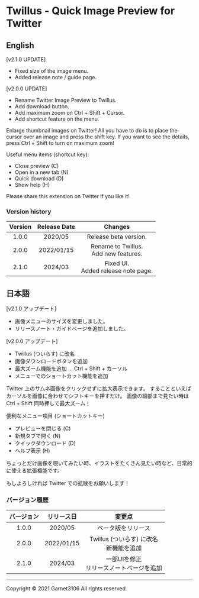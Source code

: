 # Twillus - Quick Image Preview for Twitter

## English

[v2.1.0 UPDATE]

* Fixed size of the image menu.
* Added release note / guide page.

[v2.0.0 UPDATE]

* Rename Twitter Image Preview to Twillus.
* Add download button.
* Add maximum zoom on Ctrl + Shift + Cursor.
* Add shortcut feature on the menu.

Enlarge thumbnail images on Twitter!
All you have to do is to place the cursor over an image and press the shift key.
If you want to see the details, press Ctrl + Shift to turn on maximum zoom!

Useful menu items (shortcut key):
- Close preview (C)
- Open in a new tab (N)
- Quick download (D)
- Show help (H)

Please share this extension on Twitter if you like it!

### Version history

|Version|Release Date|Changes|
|:-:|:-:|:-:|
|1.0.0|2020/05|Release beta version.|
|2.0.0|2022/01/15|Rename to Twillus.<br>Add new features.|
|2.1.0|2024/03|Fixed UI.<br>Added release note page.|

## 日本語

[v2.1.0 アップデート]

* 画像メニューのサイズを変更しました。
* リリースノート・ガイドページを追加しました。

[v2.0.0 アップデート]

* Twillus (ついらす) に改名
* 画像ダウンロードボタンを追加
* 最大ズーム機能を追加 ... Ctrl + Shift + カーソル
* メニューでのショートカット機能を追加

Twitter 上のサムネ画像をクリックせずに拡大表示できます。
することといえばカーソルを画像に合わせてシフトキーを押すだけ。
画像の細部まで見たい時は Ctrl + Shift 同時押しで最大ズーム！

便利なメニュー項目 (ショートカットキー)
- プレビューを閉じる (C)
- 新規タブで開く (N)
- クイックダウンロード (D)
- ヘルプ表示 (H)

ちょっとだけ画像を覗いてみたい時、イラストをたくさん見たい時など、日常的に使える拡張機能です。

もしよろしければ Twitter での拡散をお願いします！

### バージョン履歴

|バージョン|リリース日|変更点|
|:-:|:-:|:-:|
|1.0.0|2020/05|ベータ版をリリース|
|2.0.0|2022/01/15|Twillus (ついらす) に改名<br>新機能を追加|
|2.1.0|2024/03|一部UIを修正<br>リリースノートページを追加|

---

Copyright © 2021 Garnet3106 All rights reserved.
